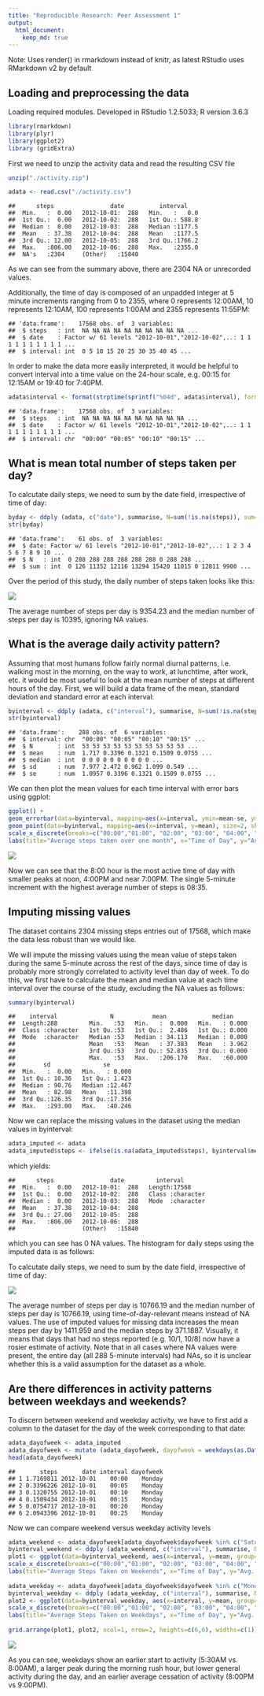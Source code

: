 ```yaml
---
title: "Reproducible Research: Peer Assessment 1"
output: 
  html_document:
    keep_md: true
---
```


Note: Uses render() in rmarkdown instead of knitr, as latest RStudio uses RMarkdown v2 by default

## Loading and preprocessing the data


Loading required modules.  Developed in RStudio 1.2.5033; R version 3.6.3


```r
library(rmarkdown)
library(plyr)
library(ggplot2)
library (gridExtra)
```

First we need to unzip the activity data and read the resulting CSV file


```r
unzip("./activity.zip")
```

```r
adata <- read.csv("./activity.csv")
```

```
##      steps                date          interval     
##  Min.   :  0.00   2012-10-01:  288   Min.   :   0.0  
##  1st Qu.:  0.00   2012-10-02:  288   1st Qu.: 588.8  
##  Median :  0.00   2012-10-03:  288   Median :1177.5  
##  Mean   : 37.38   2012-10-04:  288   Mean   :1177.5  
##  3rd Qu.: 12.00   2012-10-05:  288   3rd Qu.:1766.2  
##  Max.   :806.00   2012-10-06:  288   Max.   :2355.0  
##  NA's   :2304     (Other)   :15840
```
As we can see from the summary above, there are 2304 NA or unrecorded values.  

Additionally, the time of day is composed of an unpadded integer at 5 minute increments ranging from 0 to 2355, where 0 represents 12:00AM, 10 represents 12:10AM, 100 represents 1:00AM and 2355 represents 11:55PM:


```
## 'data.frame':	17568 obs. of  3 variables:
##  $ steps   : int  NA NA NA NA NA NA NA NA NA NA ...
##  $ date    : Factor w/ 61 levels "2012-10-01","2012-10-02",..: 1 1 1 1 1 1 1 1 1 1 ...
##  $ interval: int  0 5 10 15 20 25 30 35 40 45 ...
```

In order to make the data more easily interpreted, it would be helpful to convert interval into a time value on the 24-hour scale, e.g. 00:15 for 12:15AM or 19:40 for 7:40PM.  


```r
adata$interval <- format(strptime(sprintf("%04d", adata$interval), format="%H%M"), format="%H:%M")
```

```
## 'data.frame':	17568 obs. of  3 variables:
##  $ steps   : int  NA NA NA NA NA NA NA NA NA NA ...
##  $ date    : Factor w/ 61 levels "2012-10-01","2012-10-02",..: 1 1 1 1 1 1 1 1 1 1 ...
##  $ interval: chr  "00:00" "00:05" "00:10" "00:15" ...
```

## What is mean total number of steps taken per day?


To calcutate daily steps, we need to sum by the date field, irrespective of time of day:


```r
byday <- ddply (adata, c("date"), summarise, N=sum(!is.na(steps)), sum=sum(steps, na.rm=TRUE))
str(byday)
```

```
## 'data.frame':	61 obs. of  3 variables:
##  $ date: Factor w/ 61 levels "2012-10-01","2012-10-02",..: 1 2 3 4 5 6 7 8 9 10 ...
##  $ N   : int  0 288 288 288 288 288 288 0 288 288 ...
##  $ sum : int  0 126 11352 12116 13294 15420 11015 0 12811 9900 ...
```

Over the period of this study, the daily number of steps taken looks like this:

![](Week2_files/figure-html/unnamed-chunk-9-1.png)<!-- -->

  
  
The average number of steps per day is 9354.23 and the median number of steps per day is 10395, ignoring NA values.


## What is the average daily activity pattern?

Assuming that most humans follow fairly normal diurnal patterns, i.e. walking most in the morning, on the way to work, at lunchtime, after work, etc. it would be most useful to look at the mean number of steps at different hours of the day.  First, we will build a data frame of the mean, standard deviation and standard error at each interval:


```r
byinterval <- ddply (adata, c("interval"), summarise, N=sum(!is.na(steps)), mean=mean(steps, na.rm=TRUE), median=median(steps, na.rm=TRUE), sd=sd(steps, na.rm=TRUE), se=sd/sqrt(N))
str(byinterval)
```

```
## 'data.frame':	288 obs. of  6 variables:
##  $ interval: chr  "00:00" "00:05" "00:10" "00:15" ...
##  $ N       : int  53 53 53 53 53 53 53 53 53 53 ...
##  $ mean    : num  1.717 0.3396 0.1321 0.1509 0.0755 ...
##  $ median  : int  0 0 0 0 0 0 0 0 0 0 ...
##  $ sd      : num  7.977 2.472 0.962 1.099 0.549 ...
##  $ se      : num  1.0957 0.3396 0.1321 0.1509 0.0755 ...
```

We can then plot the mean values for each time interval with error bars using ggplot:


```r
ggplot() + 
geom_errorbar(data=byinterval, mapping=aes(x=interval, ymin=mean-se, ymax=mean+se), width=0.5, size=1, color="blue") + 
geom_point(data=byinterval, mapping=aes(x=interval, y=mean), size=2, shape=1, fill="white") + theme(axis.text.x = element_text(angle=45)) +
scale_x_discrete(breaks=c("00:00","01:00", "02:00", "03:00", "04:00", "05:00", "06:00", "07:00", "08:00", "09:00", "10:00", "11:00", "12:00", "13:00", "14:00", "15:00", "16:00", "17:00", "18:00", "19:00", "20:00", "21:00", "22:00", "23:00")) + 
labs(title="Average steps taken over one month", x="Time of Day", y="Avg. Steps")
```

![](Week2_files/figure-html/unnamed-chunk-11-1.png)<!-- -->

Now we can see that the 8:00 hour is the most active time of day with smaller peaks at noon, 4:00PM and near 7:00PM.  The single 5-minute increment with the highest average number of steps is 08:35.

## Imputing missing values

The dataset contains 2304 missing steps entries out of 17568, which make the data less robust than we would like.

We will impute the missing values using the mean value of steps taken during the same 5-minute across the rest of the days, since time of day is probably more strongly correlated to activity level than day of week.  To do this, we first have to calculate the mean and median value at each time interval over the course of the study, excluding the NA values as follows:


```r
summary(byinterval)
```

```
##    interval               N           mean             median      
##  Length:288         Min.   :53   Min.   :  0.000   Min.   : 0.000  
##  Class :character   1st Qu.:53   1st Qu.:  2.486   1st Qu.: 0.000  
##  Mode  :character   Median :53   Median : 34.113   Median : 0.000  
##                     Mean   :53   Mean   : 37.383   Mean   : 3.962  
##                     3rd Qu.:53   3rd Qu.: 52.835   3rd Qu.: 0.000  
##                     Max.   :53   Max.   :206.170   Max.   :60.000  
##        sd               se        
##  Min.   :  0.00   Min.   : 0.000  
##  1st Qu.: 10.36   1st Qu.: 1.423  
##  Median : 90.76   Median :12.467  
##  Mean   : 82.98   Mean   :11.398  
##  3rd Qu.:126.35   3rd Qu.:17.356  
##  Max.   :293.00   Max.   :40.246
```

Now we can replace the missing values in the dataset using the median values in byinterval:


```r
adata_imputed <- adata
adata_imputed$steps <- ifelse(is.na(adata_imputed$steps), byinterval$mean[byinterval$interval %in% adata_imputed$interval], adata_imputed$steps)
```

which yields: 


```
##      steps                date         interval        
##  Min.   :  0.00   2012-10-01:  288   Length:17568      
##  1st Qu.:  0.00   2012-10-02:  288   Class :character  
##  Median :  0.00   2012-10-03:  288   Mode  :character  
##  Mean   : 37.38   2012-10-04:  288                     
##  3rd Qu.: 27.00   2012-10-05:  288                     
##  Max.   :806.00   2012-10-06:  288                     
##                   (Other)   :15840
```

which you can see has 0 NA values.  The histogram for daily steps using the imputed data is as follows:

To calcutate daily steps, we need to sum by the date field, irrespective of time of day:

![](Week2_files/figure-html/unnamed-chunk-15-1.png)<!-- -->

The average number of steps per day is 10766.19 and the median number of steps per day is 10766.19, using time-of-day-relevant means instead of NA values.  The use of imputed values for missing data increases the mean steps per day by 1411.959 and the median steps by 371.1887.  Visually, it means that days that had no steps reported (e.g. 10/1, 10/8) now have a rosier estimate of activity.  Note that in all cases where NA values were present, the entire day (all 288 5-minute intervals) had NAs, so it is unclear whether this is a valid assumption for the dataset as a whole.


## Are there differences in activity patterns between weekdays and weekends?

To discern between weekend and weekday activity, we have to first add a column to the dataset for the day of the week corresponding to that date:


```r
adata_dayofweek <- adata_imputed
adata_dayofweek <- mutate (adata_dayofweek, dayofweek = weekdays(as.Date(adata_dayofweek$date)))
head(adata_dayofweek)
```

```
##       steps       date interval dayofweek
## 1 1.7169811 2012-10-01    00:00    Monday
## 2 0.3396226 2012-10-01    00:05    Monday
## 3 0.1320755 2012-10-01    00:10    Monday
## 4 0.1509434 2012-10-01    00:15    Monday
## 5 0.0754717 2012-10-01    00:20    Monday
## 6 2.0943396 2012-10-01    00:25    Monday
```

Now we can compare weekend versus weekday activity levels


```r
adata_weekend <- adata_dayofweek[adata_dayofweek$dayofweek %in% c("Saturday", "Sunday"),]
byinterval_weekend <- ddply (adata_weekend, c("interval"), summarise, N=sum(!is.na(steps)), mean=mean(steps, na.rm=TRUE), median=median(steps, na.rm=TRUE), sd=sd(steps, na.rm=TRUE), se=sd/sqrt(N))
plot1 <- ggplot(data=byinterval_weekend, aes(x=interval, y=mean, group=1)) + geom_line() + theme(axis.text.x = element_text(angle=45)) +
scale_x_discrete(breaks=c("00:00","01:00", "02:00", "03:00", "04:00", "05:00", "06:00", "07:00", "08:00", "09:00", "10:00", "11:00", "12:00", "13:00", "14:00", "15:00", "16:00", "17:00", "18:00", "19:00", "20:00", "21:00", "22:00", "23:00")) + 
labs(title="Average Steps Taken on Weekends", x="Time of Day", y="Avg. Steps") + ylim(0,250)
    
adata_weekday <- adata_dayofweek[adata_dayofweek$dayofweek %in% c("Monday", "Tuesday", "Wednesday", "Thursday", "Friday"),]
byinterval_weekday <- ddply (adata_weekday, c("interval"), summarise, N=sum(!is.na(steps)), mean=mean(steps, na.rm=TRUE), median=median(steps, na.rm=TRUE), sd=sd(steps, na.rm=TRUE), se=sd/sqrt(N))
plot2 <- ggplot(data=byinterval_weekday, aes(x=interval, y=mean, group=1)) + geom_line() + theme(axis.text.x = element_text(angle=45)) +
scale_x_discrete(breaks=c("00:00","01:00", "02:00", "03:00", "04:00", "05:00", "06:00", "07:00", "08:00", "09:00", "10:00", "11:00", "12:00", "13:00", "14:00", "15:00", "16:00", "17:00", "18:00", "19:00", "20:00", "21:00", "22:00", "23:00")) + 
labs(title="Average Steps Taken on Weekdays", x="Time of Day", y="Avg. Steps") + ylim(0,250)
   
grid.arrange(plot1, plot2, ncol=1, nrow=2, heights=c(6,6), widths=c(1)) 
```

![](Week2_files/figure-html/unnamed-chunk-17-1.png)<!-- -->

As you can see, weekdays show an earlier start to activity (5:30AM vs. 8:00AM), a larger peak during the morning rush hour, but lower general activity during the day, and an earlier average cessation of activity (8:00PM vs 9:00PM).  

